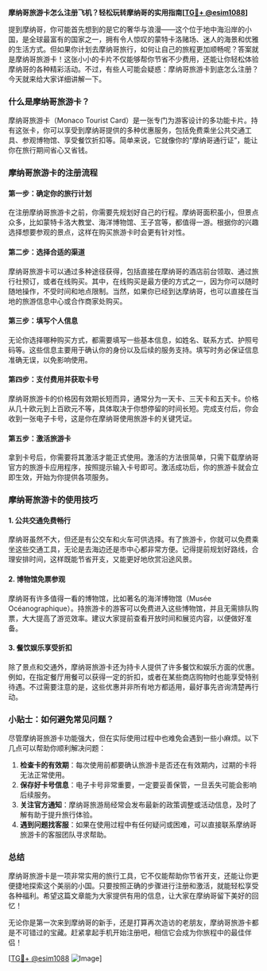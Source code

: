 **摩纳哥旅游卡怎么注册飞机？轻松玩转摩纳哥的实用指南[[TG💪+ @esim1088](https://t.me/s/esim1088)]**

提到摩纳哥，你可能首先想到的是它的奢华与浪漫——这个位于地中海沿岸的小国，是全球最富有的国家之一，拥有令人惊叹的蒙特卡洛赌场、迷人的海景和优雅的生活方式。但如果你计划去摩纳哥旅行，如何让自己的旅程更加顺畅呢？答案就是摩纳哥旅游卡！这张小小的卡片不仅能够帮你节省不少费用，还能让你轻松体验摩纳哥的各种精彩活动。不过，有些人可能会疑惑：摩纳哥旅游卡到底怎么注册？今天就来给大家详细讲解一下。

### 什么是摩纳哥旅游卡？

摩纳哥旅游卡（Monaco Tourist Card）是一张专门为游客设计的多功能卡片。持有这张卡，你可以享受到摩纳哥提供的多种优惠服务，包括免费乘坐公共交通工具、参观博物馆、享受餐饮折扣等。简单来说，它就像你的“摩纳哥通行证”，能让你在旅行期间省心又省钱。

### 摩纳哥旅游卡的注册流程

#### 第一步：确定你的旅行计划
在注册摩纳哥旅游卡之前，你需要先规划好自己的行程。摩纳哥面积虽小，但景点众多，比如蒙特卡洛大教堂、海洋博物馆、王子宫等，都值得一游。根据你的兴趣选择想要参观的景点，这样在购买旅游卡时会更有针对性。

#### 第二步：选择合适的渠道
摩纳哥旅游卡可以通过多种途径获得，包括直接在摩纳哥的酒店前台领取、通过旅行社预订，或者在线购买。其中，在线购买是最方便的方式之一，因为你可以随时随地操作，不受时间和地点限制。当然，如果你已经到达摩纳哥，也可以直接在当地的旅游信息中心或合作商家处购买。

#### 第三步：填写个人信息
无论你选择哪种购买方式，都需要填写一些基本信息，如姓名、联系方式、护照号码等。这些信息主要用于确认你的身份以及后续的服务支持。填写时务必保证信息准确无误，以免影响使用。

#### 第四步：支付费用并获取卡号
摩纳哥旅游卡的价格因有效期长短而异，通常分为一天卡、三天卡和五天卡。价格从几十欧元到上百欧元不等，具体取决于你想停留的时间长短。完成支付后，你会收到一张电子卡号，这是你在摩纳哥使用旅游卡的关键凭证。

#### 第五步：激活旅游卡
拿到卡号后，你需要将其激活才能正式使用。激活的方法很简单，只需下载摩纳哥官方的旅游卡应用程序，按照提示输入卡号即可。激活成功后，你的旅游卡就会立即生效，开始为你提供各项服务。

### 摩纳哥旅游卡的使用技巧

#### 1. 公共交通免费畅行
摩纳哥虽然不大，但还是有公交车和火车可供选择。有了旅游卡，你就可以免费乘坐这些交通工具，无论是去海边还是市中心都非常方便。记得提前规划好路线，合理安排时间，这样既能节省开支，又能更好地欣赏沿途风景。

#### 2. 博物馆免票参观
摩纳哥有许多值得一看的博物馆，比如著名的海洋博物馆（Musée Océanographique）。持旅游卡的游客可以免费进入这些博物馆，并且无需排队购票，大大提高了游览效率。建议大家提前查看开放时间和展览内容，以便做好准备。

#### 3. 餐饮娱乐享受折扣
除了景点和交通外，摩纳哥旅游卡还为持卡人提供了许多餐饮和娱乐方面的优惠。例如，在指定餐厅用餐可以获得一定的折扣，或者在某些商店购物时也能享受特别待遇。不过需要注意的是，这些优惠并非所有地方都适用，最好事先咨询清楚再行动。

### 小贴士：如何避免常见问题？

尽管摩纳哥旅游卡功能强大，但在实际使用过程中也难免会遇到一些小麻烦。以下几点可以帮助你顺利解决问题：

1. **检查卡的有效期**：每次使用前都要确认旅游卡是否还在有效期内，过期的卡将无法正常使用。
2. **保存好卡号信息**：电子卡号非常重要，一定要妥善保管，一旦丢失可能会影响后续服务。
3. **关注官方通知**：摩纳哥旅游局经常会发布最新的政策调整或活动信息，及时了解有助于提升旅行体验。
4. **遇到问题找客服**：如果在使用过程中有任何疑问或困难，可以直接联系摩纳哥旅游卡的客服团队寻求帮助。

### 总结

摩纳哥旅游卡是一项非常实用的旅行工具，它不仅能帮助你节省开支，还能让你更便捷地探索这个美丽的小国。只要按照正确的步骤进行注册和激活，就能轻松享受各种福利。希望这篇文章能为大家提供有用的信息，让大家在摩纳哥留下美好的回忆！

无论你是第一次来到摩纳哥的新手，还是打算再次造访的老朋友，摩纳哥旅游卡都是不可错过的宝藏。赶紧拿起手机开始注册吧，相信它会成为你旅程中的最佳伴侣！

[[TG💪+ @esim1088](https://t.me/s/esim1088) ![Image](https://i.postimg.cc/4NQfJmqS/Snipaste-2025-05-13-00-14-12.png)]